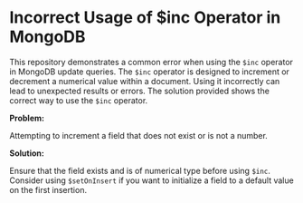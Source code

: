 # Incorrect Usage of $inc Operator in MongoDB
This repository demonstrates a common error when using the `$inc` operator in MongoDB update queries. The `$inc` operator is designed to increment or decrement a numerical value within a document.  Using it incorrectly can lead to unexpected results or errors. The solution provided shows the correct way to use the `$inc` operator.

**Problem:**

Attempting to increment a field that does not exist or is not a number.  

**Solution:**

Ensure that the field exists and is of numerical type before using `$inc`.  Consider using `$setOnInsert` if you want to initialize a field to a default value on the first insertion.